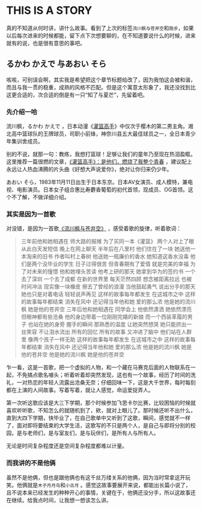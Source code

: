 # THIS IS A STORY

真的不知道从何时讲，讲什么故事。看到了上次的标签`流川枫与苍井空`和`跑步`，如果以后每次进来的时候都能，留下点下次想要聊的，在不知道要说什么的时候，进来就有的说，也是很有意思的事吧。

## るかわ かえで 与あおい そら

咳咳，可别误会啊，其实我是希望把这个章节标题给改了，因为我怕这会被和谐，而且与我一贯的稳重，成熟的风格不匹配。但是这个寓意太形象了，我还没找到比这更合适的，次合适的倒是有一只“知了与夏芒”，先留着吧。

### 先介绍一哈

流川枫，るかわ かえで ，日本动漫《[灌篮高手](https://baike.baidu.com/item/%E7%81%8C%E7%AF%AE%E9%AB%98%E6%89%8B)》中仅次于樱木的第二男主角。湘北高中篮球队的王牌球员，司职小前锋，神奈川县五大最佳球员之一，全日本青少年集训舍成员。

别的不说，就那一句：教练，我想打篮球！足够让我们的童年乃至现在热泪盈眶。这里推荐一篇很燃的文章，[《灌篮高手》：是他们，燃烧了我整个青春](https://baike.baidu.com/tashuo/browse/content?id=7e4db741490e664e5dd90c34&fr=qingtian) ，建议配上永远让人热血沸腾的片头曲《好想大声说爱你》，绝对让你归来仍少年。

あおい そら，1983年11月11日出生于日本东京。日本AV女演员、成人模特，兼电视、电影演员。日本女子组合惠比寿麝香葡萄的初代首领，现成员、OG首领。这个不了解，不做详细介绍。

### 其实是因为一首歌

对没错，是因为一首歌[《流川枫与苍井空》](http://music.163.com/#/m/song?id=357312&userid=60638670) ，感受着歌的旋律，听着歌词：

> 三年前他和她相遇在 师大路的报摊
> 为了买同一本《灌篮》 两个人对上了眼
> 从此白天发短信 晚上在网上聊天
> 半年后在八里村 他们住在了一块
> 她送他一本淘来的旧书 作者叫村上春树
> 他送她一瓶廉价的香水 她知道这香水没毒
> 他们是两个没毕业的学生 日子过得很苦 
> 但青春期有了爱情 就是完美的幸福
> 为了对未来的憧憬 他和她埋头苦读
> 他考上研的那天 她拿到华为的签约书
> 一个去了深圳 一个去了成都
> 在新的世界里 每天茫然四顾
> 想念被距离拉远 也被时间冲淡
> 现实像一块橡皮 擦去了曾经的浪漫 
> 当他鼓起勇气 说出分手的那天
> 她也只是对着电话 轻轻说声再见
> 这样的故事每年都发生 在这城市之中
> 这样的故事每年都结束 消失在风中
> 还记得当年他和她 爱的那么浓
> 他是她的流川枫 她是他的苍井空
> 三年后他和她相遇在 同学会上
> 他依然潇洒 她依然漂亮 但眼神都有些沧桑
> 他的身边带着一位刚刚完婚的新娘
> 而一个西装革履的男子 也站在她的身旁
> 握手的瞬间 那熟悉的温度 让她突然想哭
> 她只能挤出一丝笑容 不让泪水流出
> 所有的回忆 所有的故事 又冲进了脑中 
> 他们站在人群里 像两个孩子一样无助
> 这样的故事每年都发生 在这城市之中
> 这样的故事每年都结束 消失在风中
> 还记得当年他和她 爱的那么浓
> 他是她的流川枫 她是他的苍井空
> 他是她的流川枫 她是他的苍井空

乍一看，这是一首歌，把一个虚拟的人物，和一个藏在马赛克后面的人物联系在一起，不免搞点歌名噱头；听着听着却突然发现，这也有一个故事，经历了时间的洗礼，一对热恋的年轻人流露出沧桑无奈；仔细回味一下，这是大千世界，每时每刻都在上演的人间故事。写着写着，就让人感觉，命运爱捉弄人。

第一次听这歌应该是大三下学期，那个时候参加飞思卡尔比赛，比较困恼的时候就喜欢听听歌，不知怎么的就随机到了，欸，就对上眼儿了。那时候还听不出什么，直到大四下学期，快毕业了，在自己歌单中又听到了这歌，瞬间，感觉就不一样了，面对即将要结束的大学生活，这歌写的不只是两个人，是自己与即将分别的校园，是与老师们，是与室友们，是与玩伴们，是所有人与所有人。

无论是时间复杂程度还是空间复杂程度都难以计量。

### 而我讲的不是他俩

虽然不是他俩，但也是跟他俩也有这千丝万缕关系的他俩，因为当时常拿这开玩笑。他俩就是`木子月月鸟`和`小古月` 。感觉这故事要展开来说，都能出长篇小说了，且不说本来已经发生的种种开心的事情，关键在于，他俩还没分手，所以这故事还在继续。给我点时间，让我想一想该怎么讲。




